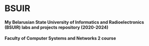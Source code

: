 # BSUIR
#### My Belarusian State University of Informatics and Radioelectronics (BSUIR) labs and projects repository (2020-2024)
#### Faculty of Computer Systems and Networks  2 course
